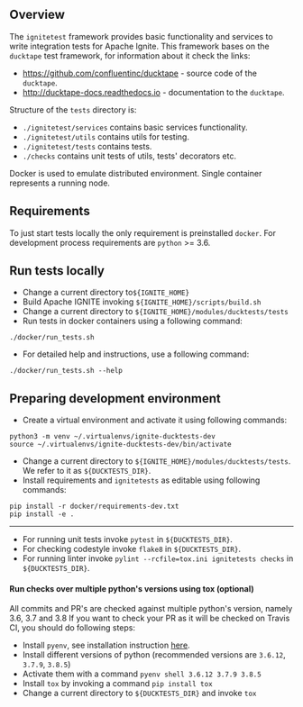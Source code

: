 ## Overview
The `ignitetest` framework provides basic functionality and services
to write integration tests for Apache Ignite. This framework bases on 
the `ducktape` test framework, for information about it check the links:
- https://github.com/confluentinc/ducktape - source code of the `ducktape`.
- http://ducktape-docs.readthedocs.io - documentation to the `ducktape`.

Structure of the `tests` directory is:
- `./ignitetest/services` contains basic services functionality.
- `./ignitetest/utils` contains utils for testing.
- `./ignitetest/tests` contains tests.
- `./checks` contains unit tests of utils, tests' decorators etc. 

Docker is used to emulate distributed environment. Single container represents 
a running node.

## Requirements
To just start tests locally the only requirement is preinstalled `docker`. 
For development process requirements are `python` >= 3.6.

## Run tests locally
- Change a current directory to`${IGNITE_HOME}`
- Build Apache IGNITE invoking `${IGNITE_HOME}/scripts/build.sh`
- Change a current directory to `${IGNITE_HOME}/modules/ducktests/tests`
- Run tests in docker containers using a following command:
```
./docker/run_tests.sh
```
- For detailed help and instructions, use a following command:
```
./docker/run_tests.sh --help
```

## Preparing development environment
- Create a virtual environment and activate it using following commands:
```
python3 -m venv ~/.virtualenvs/ignite-ducktests-dev
source ~/.virtualenvs/ignite-ducktests-dev/bin/activate
```
- Change a current directory to `${IGNITE_HOME}/modules/ducktests/tests`. We refer to it as `${DUCKTESTS_DIR}`.
- Install requirements and `ignitetests` as editable using following commands:
```
pip install -r docker/requirements-dev.txt
pip install -e .
```
---

- For running unit tests invoke `pytest` in `${DUCKTESTS_DIR}`.
- For checking codestyle invoke `flake8` in `${DUCKTESTS_DIR}`.
- For running linter invoke `pylint --rcfile=tox.ini ignitetests checks` in `${DUCKTESTS_DIR}`.

#### Run checks over multiple python's versions using tox (optional)
All commits and PR's are checked against multiple python's version, namely 3.6, 3.7 and 3.8
If you want to check your PR as it will be checked on Travis CI, you should do following steps:

- Install `pyenv`, see installation instruction [here](https://github.com/pyenv/pyenv#installation).
- Install different versions of python (recommended versions are `3.6.12`, `3.7.9`, `3.8.5`)
- Activate them with a command `pyenv shell 3.6.12 3.7.9 3.8.5`
- Install `tox` by invoking a command `pip install tox`
- Change a current directory to `${DUCKTESTS_DIR}` and invoke `tox`

